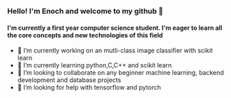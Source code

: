 ### Hello! I'm Enoch and welcome to my github 👋
#### I'm currently a first year computer science student. I'm eager to learn all the core concepts and new technologies of this field


- 🔭 I’m currently working on an mutli-class image classifier with scikit learn
- 🌱 I’m currently learning python,C,C++ and scikit learn
- 👯 I’m looking to collaborate on any beginner machine learning, backend development and database projects
- 🤔 I’m looking for help with tensorflow and pytorch



